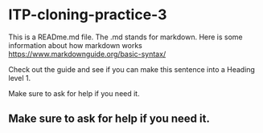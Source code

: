 # ITP-cloning-practice-3

This is a READme.md file. The .md stands for markdown. Here is some information about how markdown works https://www.markdownguide.org/basic-syntax/

Check out the guide and see if you can make this sentence into a Heading level 1.

Make sure to ask for help if you need it.

<h2>Make sure to ask for help if you need it.</h2>
